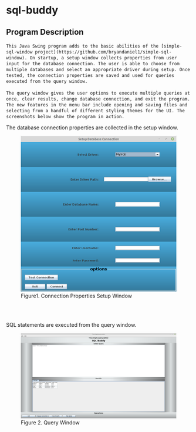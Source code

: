# sql-buddy

## Program Description

    This Java Swing program adds to the basic abilities of the [simple-sql-window project](https://github.com/bryandaniel1/simple-sql-window). On startup, a setup window collects properties from user input for the database connection. The user is able to choose from multiple databases and select an appropriate driver during setup. Once tested, the connection properties are saved and used for queries executed from the query window. 

    The query window gives the user options to execute multiple queries at once, clear results, change database connection, and exit the program. The new features in the menu bar include opening and saving files and selecting from a handful of different styling themes for the UI. The screenshots below show the program in action.

The database connection properties are collected in the setup window.

<figure>
  <img src="img/connection-setup.png" alt="Setup Window"/>
  <figcaption>Figure1. Connection Properties Setup Window</figcaption>
</figure><br>
<br>

SQL statements are executed from the query window.

<figure>
  <img src="img/query-window.png" alt="Query Window"/>
  <figcaption>Figure 2. Query Window</figcaption>
</figure><br>
<br>
